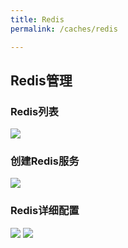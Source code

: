 ```yaml
---
title: Redis
permalink: /caches/redis

---
```


## Redis管理
### Redis列表
![](~@vuepress/redis1.png)

### 创建Redis服务
![](~@vuepress/redis2.png)

### Redis详细配置
![](~@vuepress/redis3.png)
![](~@vuepress/redis4.png)